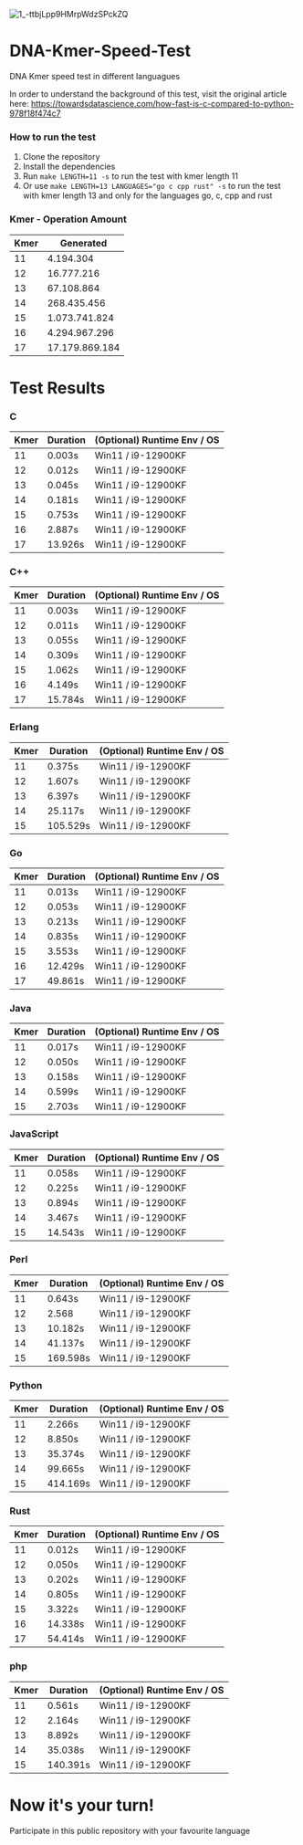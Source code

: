 ![1_-ttbjLpp9HMrpWdzSPckZQ](https://user-images.githubusercontent.com/28011628/204269417-e3068e15-e3f7-4cb1-9528-6df97f61ae25.png)



# DNA-Kmer-Speed-Test
DNA Kmer speed test in different languagues

In order to understand the background of this test, visit the original article here: https://towardsdatascience.com/how-fast-is-c-compared-to-python-978f18f474c7


### How to run the test

1. Clone the repository
2. Install the dependencies
3. Run `make LENGTH=11 -s` to run the test with kmer length 11
4. Or use `make LENGTH=13 LANGUAGES="go c cpp rust" -s` to run the test with kmer length 13 and only for the languages go, c, cpp and rust


### Kmer - Operation Amount

| Kmer | Generated |
|------|-----------|
| 11 | 4.194.304 |
| 12 | 16.777.216 |
| 13 | 67.108.864 |
| 14 | 268.435.456 |
| 15 | 1.073.741.824 |
| 16 | 4.294.967.296 |
| 17 | 17.179.869.184 |


# Test Results

### C

| Kmer | Duration | (Optional) Runtime Env / OS |
|------|----------|-----------------------------|
| 11 | 0.003s | Win11 / i9-12900KF |
| 12 | 0.012s | Win11 / i9-12900KF |
| 13 | 0.045s | Win11 / i9-12900KF |
| 14 | 0.181s | Win11 / i9-12900KF |
| 15 | 0.753s | Win11 / i9-12900KF |
| 16 | 2.887s | Win11 / i9-12900KF |
| 17 | 13.926s | Win11 / i9-12900KF |

### C++

| Kmer | Duration | (Optional) Runtime Env / OS |
|------|----------|-----------------------------|
| 11 | 0.003s | Win11 / i9-12900KF |
| 12 | 0.011s | Win11 / i9-12900KF |
| 13 | 0.055s | Win11 / i9-12900KF |
| 14 | 0.309s | Win11 / i9-12900KF |
| 15 | 1.062s | Win11 / i9-12900KF |
| 16 | 4.149s | Win11 / i9-12900KF |
| 17 | 15.784s | Win11 / i9-12900KF |

### Erlang

| Kmer | Duration | (Optional) Runtime Env / OS |
|------|----------|-----------------------------|
| 11 | 0.375s | Win11 / i9-12900KF |
| 12 | 1.607s | Win11 / i9-12900KF |
| 13 | 6.397s | Win11 / i9-12900KF |
| 14 | 25.117s | Win11 / i9-12900KF |
| 15 | 105.529s | Win11 / i9-12900KF |

### Go

| Kmer | Duration | (Optional) Runtime Env / OS |
|------|----------|-----------------------------|
| 11 | 0.013s | Win11 / i9-12900KF |
| 12 | 0.053s | Win11 / i9-12900KF |
| 13 | 0.213s | Win11 / i9-12900KF |
| 14 | 0.835s | Win11 / i9-12900KF |
| 15 | 3.553s | Win11 / i9-12900KF |
| 16 | 12.429s | Win11 / i9-12900KF |
| 17 | 49.861s | Win11 / i9-12900KF |

### Java

| Kmer | Duration | (Optional) Runtime Env / OS |
|------|----------|-----------------------------|
| 11 | 0.017s | Win11 / i9-12900KF |
| 12 | 0.050s | Win11 / i9-12900KF |
| 13 | 0.158s | Win11 / i9-12900KF |
| 14 | 0.599s | Win11 / i9-12900KF |
| 15 | 2.703s | Win11 / i9-12900KF |

### JavaScript

| Kmer | Duration | (Optional) Runtime Env / OS |
|------|----------|-----------------------------|
| 11 | 0.058s | Win11 / i9-12900KF |
| 12 | 0.225s | Win11 / i9-12900KF |
| 13 | 0.894s | Win11 / i9-12900KF |
| 14 | 3.467s | Win11 / i9-12900KF |
| 15 | 14.543s | Win11 / i9-12900KF |

### Perl

| Kmer | Duration | (Optional) Runtime Env / OS |
|------|----------|-----------------------------|
| 11 | 0.643s | Win11 / i9-12900KF |
| 12 | 2.568 | Win11 / i9-12900KF |
| 13 | 10.182s | Win11 / i9-12900KF |
| 14 | 41.137s | Win11 / i9-12900KF |
| 15 | 169.598s | Win11 / i9-12900KF |

### Python

| Kmer | Duration | (Optional) Runtime Env / OS |
|------|----------|-----------------------------|
| 11 | 2.266s | Win11 / i9-12900KF |
| 12 | 8.850s | Win11 / i9-12900KF |
| 13 | 35.374s | Win11 / i9-12900KF |
| 14 | 99.665s | Win11 / i9-12900KF |
| 15 | 414.169s | Win11 / i9-12900KF |

### Rust

| Kmer | Duration | (Optional) Runtime Env / OS |
|------|----------|-----------------------------|
| 11 | 0.012s | Win11 / i9-12900KF |
| 12 | 0.050s | Win11 / i9-12900KF |
| 13 | 0.202s | Win11 / i9-12900KF |
| 14 | 0.805s | Win11 / i9-12900KF |
| 15 | 3.322s | Win11 / i9-12900KF |
| 16 | 14.338s | Win11 / i9-12900KF |
| 17 | 54.414s | Win11 / i9-12900KF |


### php

| Kmer | Duration | (Optional) Runtime Env / OS |
|------|----------|-----------------------------|
| 11 | 0.561s | Win11 / i9-12900KF |
| 12 | 2.164s | Win11 / i9-12900KF |
| 13 | 8.892s | Win11 / i9-12900KF |
| 14 | 35.038s | Win11 / i9-12900KF |
| 15 | 140.391s | Win11 / i9-12900KF |


# Now it's your turn!

Participate in this public repository with your favourite language
